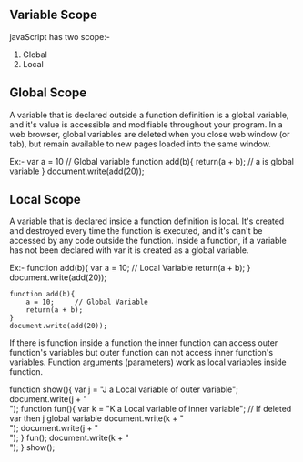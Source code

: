 Variable Scope
-------------------
javaScript has two scope:-
1. Global
2. Local

Global Scope
--------------------
A variable that is declared outside a function definition is a global variable, and it's value is accessible and modifiable throughout your program.
In a web browser, global variables are deleted when you close web window (or tab), but remain available to new pages loaded into the same window.

Ex:-
    var a = 10  // Global variable
    function add(b){
        return(a + b); // a is global variable
    }
    document.write(add(20));


Local Scope
-------------------
A variable that is declared inside a function definition is local. It's created and destroyed every time the function is executed, and it's can't be accessed by any code outside the function. Inside a function, if a variable has not been declared with var it is created as a global variable.

Ex:-
    function add(b){
        var a = 10;     // Local Variable
        return(a + b);
    }
    document.write(add(20));

    function add(b){
        a = 10;     // Global Variable
        return(a + b);
    }
    document.write(add(20));

If there is function inside a function the inner function can access outer function's variables but outer function can not access inner function's variables.
Function arguments (parameters) work as local variables inside function.

 function show(){
    var j = "J a Local variable of outer variable"; 
    document.write(j + "<br>");
    function fun(){
        var k = "K a Local variable of inner variable"; // If deleted var then j global variable
        document.write(k + "<br>");
        document.write(j + "<br>");
    }
    fun();
    document.write(k + "<br>");
}
show();